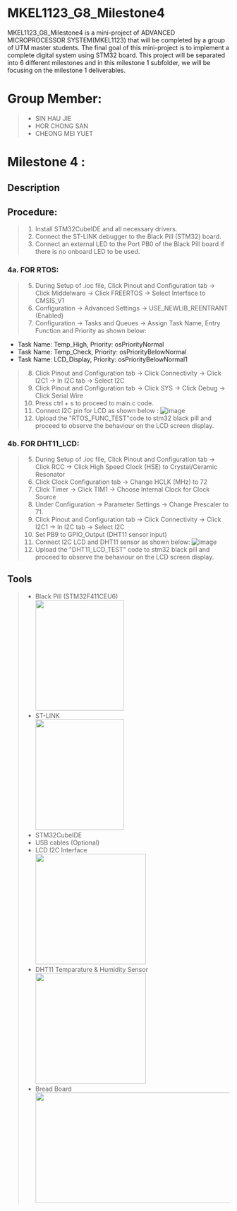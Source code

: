 # MKEL1123_G8_Milestone4

MKEL1123_G8_Milestone4 is a mini-project of ADVANCED MICROPROCESSOR SYSTEM(MKEL1123) that will be completed by a group of UTM master students. The final goal of this mini-project is to implement a complete digital system using STM32 board. This project will be separated into 6 different milestones and in this milestone 1 subfolder, we will be focusing on the milestone 1 deliverables.

# Group Member:
> - SIN HAU JIE 
> - HOR CHONG SAN
> - CHEONG MEI YUET 

# Milestone 4 :  

## Description 

## Procedure:
> 1. Install STM32CubeIDE and all necessary drivers.
> 2. Connect the ST-LINK debugger to the Black Pill (STM32) board.
> 3. Connect an external LED to the Port PB0 of the Black Pill board if there is no onboard LED to be used.

### 4a. FOR RTOS:
> 5. During Setup of .ioc file, Click Pinout and Configuration tab -> Click Middelware → Click FREERTOS → Select Interface to CMSIS_V1
> 6. Configuration → Advanced Settings → USE_NEWLIB_REENTRANT (Enabled) 
> 7. Configuration → Tasks and Queues → Assign Task Name, Entry Function and Priority as shown below:
  - Task Name: Temp_High, Priority: osPriorityNormal
  - Task Name: Temp_Check, Priority: osPriorityBelowNormal
  - Task Name: LCD_Display, Priority: osPriorityBelowNormal1
> 8. Click Pinout and Configuration tab -> Click Connectivity -> Click I2C1 -> In I2C tab -> Select I2C
> 9. Click Pinout and Configuration tab -> Click SYS -> Click Debug -> Click Serial Wire
> 10. Press ctrl + s to proceed to main.c code.
> 11. Connect I2C pin for LCD as shown below :
> ![image](https://user-images.githubusercontent.com/45865379/178192590-65df64fd-2fbf-4df0-afa1-09242f420e2e.png)
> 12. Upload the "RTOS_FUNC_TEST"code to stm32 black pill and proceed to observe the behaviour on the LCD screen display.

### 4b. FOR DHT11_LCD:
> 5. During Setup of .ioc file, Click Pinout and Configuration tab -> Click RCC → Click High Speed Clock (HSE) to Crystal/Ceramic Resonator
> 6. Click Clock Configuration tab → Change HCLK (MHz) to 72
> 7. Click Timer → Click TIM1 → Choose Internal Clock for Clock Source
> 8. Under Configuration → Parameter Settings → Change Prescaler to 71.
> 9. Click Pinout and Configuration tab -> Click Connectivity -> Click I2C1 -> In I2C tab -> Select I2C
> 10. Set PB9 to GPIO_Output (DHT11 sensor input)
> 11. Connect I2C LCD and DHT11 sensor as shown below:
> ![image](https://user-images.githubusercontent.com/45865379/178212451-0cfcea7e-7c7d-4ff6-a334-3817da79d595.png)
> 12. Upload the "DHT11_LCD_TEST" code to stm32 black pill and proceed to observe the behaviour on the LCD screen display.

## Tools 
> - Black Pill (STM32F411CEU6) <br /> <img src= "https://user-images.githubusercontent.com/43127923/168484496-1c579d80-2780-4d89-a25e-1528c6f6a567.jpeg" width="200" height="250">
> - ST-LINK <br /> <img src= "https://user-images.githubusercontent.com/43127923/168484459-5615faba-0774-4376-af45-6eedd8631bbd.jpeg" width="200" height="250">
> - STM32CubeIDE 
> - USB cables (Optional)
> - LCD I2C Interface <br /> <img src= "https://user-images.githubusercontent.com/45865379/178213151-53627a98-90fd-44a5-ba75-cfbee9c14e34.jpg" width="250" height="250">
> - DHT11 Temparature & Humidity Sensor  <br /> <img src= "https://user-images.githubusercontent.com/45865379/178213385-a45a5442-6e1b-4ffd-8b9f-c277fe649b6f.jpg" width="250" height="250">
> - Bread Board   <br /> <img src= "https://user-images.githubusercontent.com/45865379/178213556-14a74749-6aea-4a26-916d-164d12bc26ad.png" width="500" height="250">


